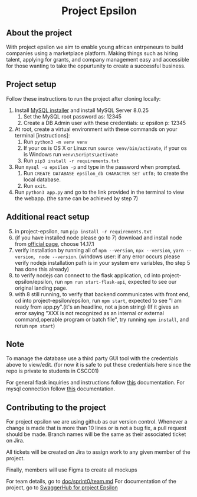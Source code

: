 <h1 align="center">Project Epsilon</h1>

## About the project
With project epsilon we aim to enable young african entrpeneurs to build companies using a marketplace platform. Making things such as hiring talent, applying for grants, and company management easy and accessible for those wanting to take the oppurtunity to create a successful business.

## Project setup
Follow these instructions to run the project after cloning locally:
1. Install [MySQL installer](https://dev.mysql.com/downloads/installer/) and install MySQL Server 8.0.25
    1. Set the MySQL root password as: 12345
    2. Create a DB Admin user with these credentials: u: epsilon p: 12345
2. At root, create a virtual environment with these commands on your terminal [instructions]:
    1. Run `python3 -m venv venv`
    2. If your os is OS X or Linux run `source venv/bin/activate`, if your os is Windows run `venv\Scripts\activate`
    3. Run `pip3 install -r requirements.txt`
4. Run `mysql -u epsilon -p` and type in the password when prompted.
    1. Run `CREATE DATABASE epsilon_db CHARACTER SET utf8;` to create the local database.
    2. Run `exit`.
4. Run `python3 app.py` and go to the link provided in the terminal to view the webapp. (the same can be achieved by step 7)

## Additional react setup
5. in project-epsilon, run `pip install -r requirements.txt`
6. (if you have installed node please go to 7)
    download and install node from [official page](https://nodejs.org/en/), choose 14.17.1
7. verify installation by running all of `npm --version`, `npx --version`, `yarn --version`, ` node --version`.
    (windows user: if any error occurs please verify nodejs installation path is in your system env variables, tho step 5 has done this already)
8. to verify nodejs can connect to the flask application, cd into project-epsilon/epsilon, run `npm run start-flask-api`,
   expected to see our original landing page.
9. with 8 still running, to verify that backend communicates with front end, cd into project-epsilon/epsilon, run `npm start`, expected to see "I am ready from app.py".(it's an headline, not a json string) 
   (If it gives an error saying "XXX is not recognized as an internal or external command,operable program or batch file", try running `npm install`, and rerun `npm start`)

## Note
To manage the database use a third party GUI tool with the credentials above to view/edit.
(for now it is safe to put these credentials here since the repo is private to students in CSCC01)
  
For general flask inquiries and instructions follow [this](https://flask.palletsprojects.com/en/2.0.x/installation/) documentation.
For mysql connection follow [this](https://flask-mysqldb.readthedocs.io/en/latest/) documentation.

## Contributing to the project
For project epsilon we are using github as our version control. Whenever a change is made that is more than 10 lines or is not a bug fix, a pull request should be made. Branch names will be the same as their associated ticket on Jira.

All tickets will be created on Jira to assign work to any given member of the project.

Finally, members will use Figma to create all mockups

For team details, go to [doc/sprint0/team.md](doc/sprint0/team.md)
For documentation of the project, go to [SwaggerHub for project Epsilon](https://app.swaggerhub.com/apis/epsilonc01/epsilon/1.0.0)
